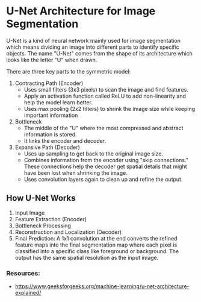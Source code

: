 # U-Net Architecture for Image Segmentation

U-Net is a kind of neural network mainly used for image segmentation which means dividing an image into different parts to identify specific objects. The name "U-Net" comes from the shape of its architecture which looks like the letter "U" when drawn.

There are three key parts to the symmetric model:

1. Contracting Path (Encoder)
	- Uses small filters (3x3 pixels) to scan the image and find features.
	- Apply an activation function called ReLU to add non-linearity and help the model learn better.
	- Uses max pooling (2x2 filters) to shrink the image size while keeping important information
2. Bottleneck
	- The middle of the "U" where the most compressed and abstract information is stored.
	- It links the encoder and decoder.
3. Expansive Path (Decoder)
	- Uses up sampling to get back to the original image size.
	- Combines information from the encoder using "skip connections." These connections help the decoder get spatial details that might have been lost when shrinking the image.
	- Uses convolution layers again to clean up and refine the output.

## How U-Net Works

1. Input Image
2. Feature Extraction (Encoder)
3. Bottleneck Processing
4. Reconstruction and Localization (Decoder) 
5. Final Prediction: A 1x1 convolution at the end converts the refined feature maps into the final segmentation map where each pixel is classified into a specific class like foreground or background. The output has the same spatial resolution as the input image.

### Resources:
- https://www.geeksforgeeks.org/machine-learning/u-net-architecture-explained/